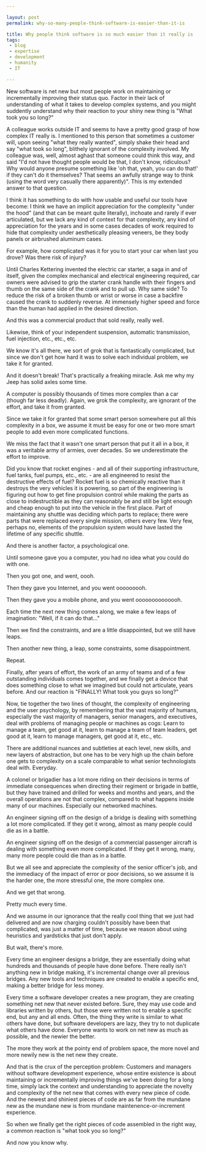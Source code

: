 ```yaml
---

layout: post
permalink: why-so-many-people-think-software-is-easier-than-it-is

title: Why people think software is so much easier than it really is
tags:
 - blog
 - expertise
 - development
 - humanity
 - IT

---
```


<p class="lead">New software is <emphasis>net new</emphasis> but most people work on maintaining or incrementally improving their status quo. Factor in their lack of understanding of what it takes to develop complex systems, and you might suddently understand why their reaction to your shiny new thing is "What took you so long?"</p>

A colleague works outside IT and seems to have a pretty good grasp of how complex IT really is. I mentioned to this person that sometimes a customer will, upon seeing "what they really wanted", simply shake their head and say "what took so long", blithely ignorant of the complexity involved. My colleague was, well, almost aghast that someone could think this way, and said "I'd not have thought people would be that, I don't know, ridiculous? Why would anyone presume something like 'oh that, yeah, you can do that!' if they can't do it themselves? That seems an awfully strange way to think (using the word very casually there apparently)". This is my extended answer to that question.

I think it has something to do with how usable and useful our tools have become: I think we have an implicit appreciation for the complexity "under the hood" (and that can be meant quite literally), inchoate and rarely if ever articulated, but we lack any kind of context for that complexity, any kind of appreciation for the years and in some cases decades of work required to hide that complexity under aesthetically pleasing veneers, be they body panels or airbrushed aluminum cases.

For example, how complicated was it for you to start your car when last you drove? Was there risk of injury?

Until Charles Kettering invented the electric car starter, a saga in and of itself, given the complex mechanical and electrical engineering required, car owners were advised to grip the starter crank handle with their fingers and thumb on the same side of the crank and to pull up. Why same side? To reduce the risk of a broken thumb or wrist or worse in case a backfire caused the crank to suddenly reverse. At immensely higher speed and force than the human had applied in the desired direction.

And this was a commercial product that sold really, really well.

Likewise, think of your independent suspension, automatic transmission, fuel injection, etc., etc., etc.

We know it's all there, we sort of grok that is fantastically complicated, but since we don't get how hard it was to solve each individual problem, we take it for granted.

And it doesn't break! That's practically a freaking miracle. Ask me why my Jeep has solid axles some time.

A computer is possibly thousands of times more complex than a car (though far less deadly). Again, we grok the complexity, are ignorant of the effort, and take it from granted.

Since we take it for granted that some smart person somewhere put all this complexity in a box, we assume it must be easy for one or two more smart people to add even more complicated functions.

We miss the fact that it wasn't one smart person that put it all in a box, it was a veritable army of armies, over decades. So we underestimate the effort to improve.

Did you know that rocket engines - and all of their supporting infrastructure, fuel tanks, fuel pumps, etc., etc. - are all engineered to resist the destructive effects of fuel? Rocket fuel is so chemically reactive than it destroys the very vehicles it is powering, so part of the engineering is figuring out how to get fine propulsion control while making the parts as close to indestructible as they can reasonably be and still be light enough and cheap enough to put into the vehicle in the first place. Part of maintaining any shuttle was deciding which parts to replace; there were parts that were replaced every single mission, others every few. Very few, perhaps no, elements of the propulsion system would have lasted the lifetime of any specific shuttle.

And there is another factor, a psychological one.

Until someone gave you a computer, you had no idea what you could do with one.

Then you got one, and went, oooh.

Then they gave you Internet, and you went ooooooooh.

Then they gave you a mobile phone, and you went oooooooooooooh.

Each time the next new thing comes along, we make a few leaps of imagination: "Well, if it can do that..."

Then we find the constraints, and are a little disappointed, but we still have leaps.

Then another new thing, a leap, some constraints, some disappointment.

Repeat.

Finally, after years of effort, the work of an army of teams and of a few outstanding individuals comes together, and we finally get a device that does something close to what we imagined but could not articulate, years before. And our reaction is "FINALLY! What took you guys so long?"

Now, tie together the two lines of thought, the complexity of engineering and the user psychology, by remembering that the vast majority of humans, especially the vast majority of managers, senior managers, and executives, deal with problems of managing people or machines as cogs: Learn to manage a team, get good at it, learn to manage a team of team leaders, get good at it, learn to manage managers, get good at it, etc., etc.

There are additional nuances and subtleties at each level, new skills, and new layers of abstraction, but one has to be very high up the chain before one gets to complexity on a scale comparable to what senior technologists deal with. Everyday.

A colonel or brigadier has a lot more riding on their decisions in terms of immediate consequences when directing their regiment or brigade in battle, but they have trained and drilled for weeks and months and years, and the overall operations are not that complex, compared to what happens inside many of our machines. Especially our networked machines.

An engineer signing off on the design of a bridge is dealing with something a lot more complicated. If they get it wrong, almost as many people could die as in a battle.

An engineer signing off on the design of a commercial passenger aircraft is dealing with something even more complicated. If they get it wrong, many, many more people could die than as in a battle.

But we all see and appreciate the complexity of the senior officer's job, and the immediacy of the impact of error or poor decisions, so we assume it is the harder one, the more stressful one, the more complex one.

And we get that wrong.

Pretty much every time.

And we assume in our ignorance that the really cool thing that we just had delivered and are now charging couldn't possibly have been that complicated, was just a matter of time, because we reason about using heuristics and yardsticks that just don't apply.

But wait, there's more.

Every time an engineer designs a bridge, they are essentially doing what hundreds and thousands of people have done before. There really isn't anything new in bridge making, it's incremental change over all previous bridges. Any new tools and techniques are created to enable a specific end, making a better bridge for less money.

Every time a software developer creates a new program, they are creating something net new that never existed before. Sure, they may use code and libraries written by others, but those were written not to enable a specific end, but any and all ends. Often, the thing they write is similar to what others have done, but software developers are lazy, they try to not duplicate what others have done. Everyone wants to work on net new as much as possible, and the newier the better.

The more they work at the pointy end of problem space, the more novel and more newily new is the net new they create.

And that is the crux of the perception problem: Customers and managers without software development experience, whose entire existence is about maintaining or incrementally improving things we've been doing for a long time, simply lack the context and understanding to appreciate the novelty and complexity of the net new that comes with every new piece of code. And the newest and shiniest pieces of code are as far from the mundane new as the mundane new is from mundane maintenence-or-increment experience.

So when we finally get the right pieces of code assembled in the right way, a common reaction is "what took you so long?"

And now you know why.
